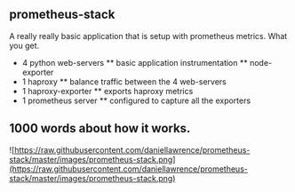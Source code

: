 prometheus-stack
-------------------

A really really basic application that is setup with prometheus metrics.
What you get.

* 4 python web-servers
** basic application instrumentation
** node-exporter
* 1 haproxy
** balance traffic between the 4 web-servers
* 1 haproxy-exporter
** exports haproxy metrics
* 1 prometheus server
** configured to capture all the exporters


1000 words about how it works.
---------
![https://raw.githubusercontent.com/daniellawrence/prometheus-stack/master/images/prometheus-stack.png](https://raw.githubusercontent.com/daniellawrence/prometheus-stack/master/images/prometheus-stack.png)
